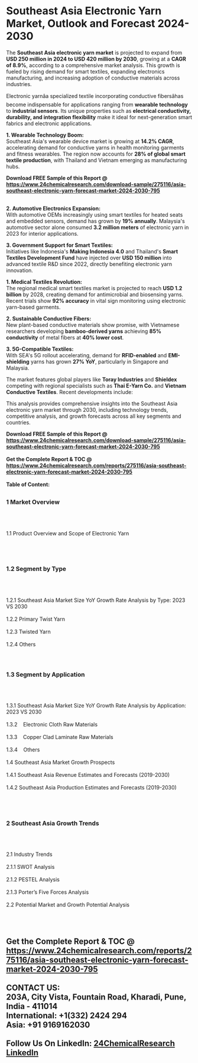 <h1>Southeast Asia Electronic Yarn Market, Outlook and Forecast 2024-2030</h1><p>The <strong>Southeast Asia electronic yarn market</strong> is projected to expand from <strong>USD 250 million in 2024 to USD 420 million by 2030</strong>, growing at a <strong>CAGR of 8.9%</strong>, according to a comprehensive market analysis. This growth is fueled by rising demand for smart textiles, expanding electronics manufacturing, and increasing adoption of conductive materials across industries.</p><p>Electronic yarnâa specialized textile incorporating conductive fibersâhas become indispensable for applications ranging from <strong>wearable technology</strong> to <strong>industrial sensors</strong>. Its unique properties such as <strong>electrical conductivity, durability, and integration flexibility</strong> make it ideal for next-generation smart fabrics and electronic applications.</p><p><strong>1. Wearable Technology Boom:</strong><br>
Southeast Asia's wearable device market is growing at <strong>14.2% CAGR</strong>, accelerating demand for conductive yarns in health monitoring garments and fitness wearables. The region now accounts for <strong>28% of global smart textile production</strong>, with Thailand and Vietnam emerging as manufacturing hubs.</p><div><b>Download FREE Sample of this Report @ 
            <a href="https://www.24chemicalresearch.com/download-sample/275116/asia-southeast-electronic-yarn-forecast-market-2024-2030-795">
            https://www.24chemicalresearch.com/download-sample/275116/asia-southeast-electronic-yarn-forecast-market-2024-2030-795</a></b></div><br><p><strong>2. Automotive Electronics Expansion:</strong><br>
With automotive OEMs increasingly using smart textiles for heated seats and embedded sensors, demand has grown by <strong>19% annually</strong>. Malaysia's automotive sector alone consumed <strong>3.2 million meters</strong> of electronic yarn in 2023 for interior applications.</p><p><strong>3. Government Support for Smart Textiles:</strong><br>
Initiatives like Indonesia's <strong>Making Indonesia 4.0</strong> and Thailand's <strong>Smart Textiles Development Fund</strong> have injected over <strong>USD 150 million</strong> into advanced textile R&amp;D since 2022, directly benefiting electronic yarn innovation.</p><p><strong>1. Medical Textiles Revolution:</strong><br>
The regional medical smart textiles market is projected to reach <strong>USD 1.2 billion</strong> by 2028, creating demand for antimicrobial and biosensing yarns. Recent trials show <strong>92% accuracy</strong> in vital sign monitoring using electronic yarn-based garments.</p><p><strong>2. Sustainable Conductive Fibers:</strong><br>
New plant-based conductive materials show promise, with Vietnamese researchers developing <strong>bamboo-derived yarns</strong> achieving <strong>85% conductivity</strong> of metal fibers at <strong>40% lower cost</strong>.</p><p><strong>3. 5G-Compatible Textiles:</strong><br>
With SEA's 5G rollout accelerating, demand for <strong>RFID-enabled</strong> and <strong>EMI-shielding</strong> yarns has grown <strong>27% YoY</strong>, particularly in Singapore and Malaysia.</p><p>The market features global players like <strong>Toray Industries</strong> and <strong>Shieldex</strong> competing with regional specialists such as <strong>Thai E-Yarn Co.</strong> and <strong>Vietnam Conductive Textiles</strong>. Recent developments include:</p><p>This analysis provides comprehensive insights into the Southeast Asia electronic yarn market through 2030, including technology trends, competitive analysis, and growth forecasts across all key segments and countries.</p><div><b>Download FREE Sample of this Report @ 
            <a href="https://www.24chemicalresearch.com/download-sample/275116/asia-southeast-electronic-yarn-forecast-market-2024-2030-795">
            https://www.24chemicalresearch.com/download-sample/275116/asia-southeast-electronic-yarn-forecast-market-2024-2030-795</a></b></div><br><div><b>Get the Complete Report & TOC @ 
            <a href="https://www.24chemicalresearch.com/reports/275116/asia-southeast-electronic-yarn-forecast-market-2024-2030-795">
            https://www.24chemicalresearch.com/reports/275116/asia-southeast-electronic-yarn-forecast-market-2024-2030-795</a></b></div><br>
            <b>Table of Content:</b><p><h2><span style="font-size:16px"><strong>1 Market Overview&nbsp;&nbsp; &nbsp;</strong></span></h2><br />
<br />
<p>1.1 Product Overview and Scope of Electronic Yarn&nbsp;</p><br />
<br />
<h2><strong><span style="font-size:16px">1.2 Segment by Type&nbsp;&nbsp; &nbsp;</span></strong></h2><br />
<br />
<p>1.2.1 Southeast Asia Market Size YoY Growth Rate Analysis by Type: 2023 VS 2030&nbsp;&nbsp; &nbsp;<br /><br />
1.2.2 Primary Twist Yarn&nbsp;&nbsp; &nbsp;<br /><br />
1.2.3 Twisted Yarn<br /><br />
1.2.4 Others<br /><br />
<br />
<h2><span style="font-size:16px"><strong>1.3 Segment by Application&nbsp;&nbsp;</strong></span></h2><br />
<br />
<p>1.3.1 Southeast Asia Market Size YoY Growth Rate Analysis by Application: 2023 VS 2030&nbsp;&nbsp; &nbsp;<br /><br />
1.3.2&nbsp;&nbsp; &nbsp;Electronic Cloth Raw Materials<br /><br />
1.3.3&nbsp;&nbsp; &nbsp;Copper Clad Laminate Raw Materials<br /><br />
1.3.4&nbsp;&nbsp; &nbsp;Others<br /><br />
1.4 Southeast Asia Market Growth Prospects&nbsp;&nbsp; &nbsp;<br /><br />
1.4.1 Southeast Asia Revenue Estimates and Forecasts (2019-2030)&nbsp;&nbsp; &nbsp;<br /><br />
1.4.2 Southeast Asia Production Estimates and Forecasts (2019-2030)&nbsp;&nbsp;</p><br />
<br />
<h2><span style="font-size:16px"><strong>2 Southeast Asia Growth Trends&nbsp;&nbsp; &nbsp;</strong></span></h2><br />
<br />
<p>2.1 Industry Trends&nbsp;&nbsp; &nbsp;<br /><br />
2.1.1 SWOT Analysis&nbsp;&nbsp; &nbsp;<br /><br />
2.1.2 PESTEL Analysis&nbsp;&nbsp; &nbsp;<br /><br />
2.1.3 Porter&rsquo;s Five Forces Analysis&nbsp;&nbsp; &nbsp;<br /><br />
2.2 Potential Market and Growth Potential Analysis&nbsp;&nbsp; &nbsp;</p><br />
<br />
<h2><span sty</p><div><b>Get the Complete Report & TOC @ 
            <a href="https://www.24chemicalresearch.com/reports/275116/asia-southeast-electronic-yarn-forecast-market-2024-2030-795">
            https://www.24chemicalresearch.com/reports/275116/asia-southeast-electronic-yarn-forecast-market-2024-2030-795</a></b></div><br><b>CONTACT US:</b><br>
            203A, City Vista, Fountain Road, Kharadi, Pune, India - 411014<br>
            International: +1(332) 2424 294<br>
            Asia: +91 9169162030 <br><br>
            Follow Us On LinkedIn: <a href="https://www.linkedin.com/company/24chemicalresearch/">24ChemicalResearch LinkedIn</a>